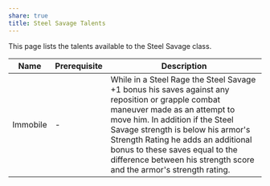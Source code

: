 ```yaml
---
share: true
title: Steel Savage Talents
---
```

This page lists the talents available to the Steel Savage class.

| Name     | Prerequisite | Description                                                                                                                                                                                                                                                                                                                                              |
| -------- | ------------ | -------------------------------------------------------------------------------------------------------------------------------------------------------------------------------------------------------------------------------------------------------------------------------------------------------------------------------------------------------- |
| Immobile | \-           | While in a Steel Rage the Steel Savage +1 bonus his saves against any reposition or grapple combat maneuver made as an attempt to move him. In addition if the Steel Savage strength is below his armor's Strength Rating he adds an additional bonus to these saves equal to the difference between his strength score and the armor's strength rating. |

